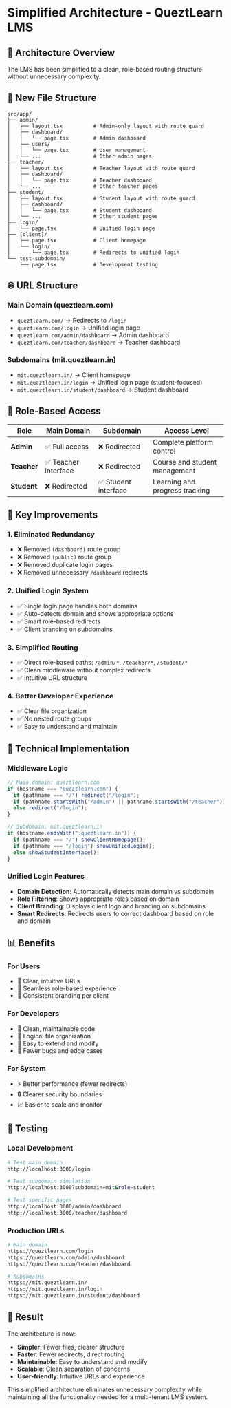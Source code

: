 # Simplified Architecture - QueztLearn LMS

## 🎯 **Architecture Overview**

The LMS has been simplified to a clean, role-based routing structure without unnecessary complexity.

## 📁 **New File Structure**

```
src/app/
├── admin/
│   ├── layout.tsx          # Admin-only layout with route guard
│   ├── dashboard/
│   │   └── page.tsx        # Admin dashboard
│   ├── users/
│   │   └── page.tsx        # User management
│   └── ...                 # Other admin pages
├── teacher/
│   ├── layout.tsx          # Teacher layout with route guard
│   ├── dashboard/
│   │   └── page.tsx        # Teacher dashboard
│   └── ...                 # Other teacher pages
├── student/
│   ├── layout.tsx          # Student layout with route guard
│   ├── dashboard/
│   │   └── page.tsx        # Student dashboard
│   └── ...                 # Other student pages
├── login/
│   └── page.tsx            # Unified login page
├── [client]/
│   ├── page.tsx            # Client homepage
│   └── login/
│       └── page.tsx        # Redirects to unified login
└── test-subdomain/
    └── page.tsx            # Development testing
```

## 🌐 **URL Structure**

### **Main Domain (queztlearn.com)**

- `queztlearn.com/` → Redirects to `/login`
- `queztlearn.com/login` → Unified login page
- `queztlearn.com/admin/dashboard` → Admin dashboard
- `queztlearn.com/teacher/dashboard` → Teacher dashboard

### **Subdomains (mit.queztlearn.in)**

- `mit.queztlearn.in/` → Client homepage
- `mit.queztlearn.in/login` → Unified login page (student-focused)
- `mit.queztlearn.in/student/dashboard` → Student dashboard

## 🔐 **Role-Based Access**

| Role        | Main Domain          | Subdomain            | Access Level                   |
| ----------- | -------------------- | -------------------- | ------------------------------ |
| **Admin**   | ✅ Full access       | ❌ Redirected        | Complete platform control      |
| **Teacher** | ✅ Teacher interface | ❌ Redirected        | Course and student management  |
| **Student** | ❌ Redirected        | ✅ Student interface | Learning and progress tracking |

## 🚀 **Key Improvements**

### **1. Eliminated Redundancy**

- ❌ Removed `(dashboard)` route group
- ❌ Removed `(public)` route group
- ❌ Removed duplicate login pages
- ❌ Removed unnecessary `/dashboard` redirects

### **2. Unified Login System**

- ✅ Single login page handles both domains
- ✅ Auto-detects domain and shows appropriate options
- ✅ Smart role-based redirects
- ✅ Client branding on subdomains

### **3. Simplified Routing**

- ✅ Direct role-based paths: `/admin/*`, `/teacher/*`, `/student/*`
- ✅ Clean middleware without complex redirects
- ✅ Intuitive URL structure

### **4. Better Developer Experience**

- ✅ Clear file organization
- ✅ No nested route groups
- ✅ Easy to understand and maintain

## 🔧 **Technical Implementation**

### **Middleware Logic**

```typescript
// Main domain: queztlearn.com
if (hostname === "queztlearn.com") {
  if (pathname === "/") redirect("/login");
  if (pathname.startsWith("/admin") || pathname.startsWith("/teacher")) allow();
  else redirect("/login");
}

// Subdomain: mit.queztlearn.in
if (hostname.endsWith(".queztlearn.in")) {
  if (pathname === "/") showClientHomepage();
  if (pathname === "/login") showUnifiedLogin();
  else showStudentInterface();
}
```

### **Unified Login Features**

- **Domain Detection**: Automatically detects main domain vs subdomain
- **Role Filtering**: Shows appropriate roles based on domain
- **Client Branding**: Displays client logo and branding on subdomains
- **Smart Redirects**: Redirects users to correct dashboard based on role and domain

## 📊 **Benefits**

### **For Users**

- 🎯 Clear, intuitive URLs
- 🔄 Seamless role-based experience
- 🎨 Consistent branding per client

### **For Developers**

- 🧹 Clean, maintainable code
- 📁 Logical file organization
- 🚀 Easy to extend and modify
- 🐛 Fewer bugs and edge cases

### **For System**

- ⚡ Better performance (fewer redirects)
- 🔒 Clearer security boundaries
- 📈 Easier to scale and monitor

## 🧪 **Testing**

### **Local Development**

```bash
# Test main domain
http://localhost:3000/login

# Test subdomain simulation
http://localhost:3000?subdomain=mit&role=student

# Test specific pages
http://localhost:3000/admin/dashboard
http://localhost:3000/teacher/dashboard
```

### **Production URLs**

```bash
# Main domain
https://queztlearn.com/login
https://queztlearn.com/admin/dashboard
https://queztlearn.com/teacher/dashboard

# Subdomains
https://mit.queztlearn.in/
https://mit.queztlearn.in/login
https://mit.queztlearn.in/student/dashboard
```

## 🎉 **Result**

The architecture is now:

- **Simpler**: Fewer files, clearer structure
- **Faster**: Fewer redirects, direct routing
- **Maintainable**: Easy to understand and modify
- **Scalable**: Clean separation of concerns
- **User-friendly**: Intuitive URLs and experience

This simplified architecture eliminates unnecessary complexity while maintaining all the functionality needed for a multi-tenant LMS system.
